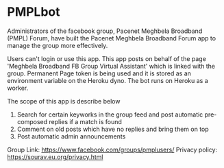 # PMPLbot

Administrators of the facebook group, Pacenet Meghbela Broadband (PMPL) Forum, have built the Pacenet Meghbela Broadband Forum app to manage the group more effectively.

Users can't login or use this app. This app posts on behalf of the page 'Meghbela Broadband FB Group Virtual Assistant' which is linked with the group. Permanent Page token is being used and it is stored as an environment variable on the Heroku dyno. The bot runs on Heroku as a worker.

The scope of this app is describe below

1. Search for certain keyworks in the group feed and post automatic pre-composed replies if a match is found
2. Comment on old posts which have no replies and bring them on top
3. Post automatic admin announcements

Group Link: https://www.facebook.com/groups/pmplusers/
Privacy policy: https://sourav.eu.org/privacy.html
